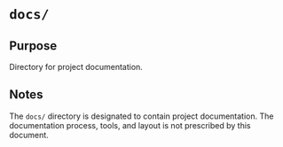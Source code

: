 # `docs/`

## Purpose

Directory for project documentation.

## Notes

The `docs/` directory is designated to contain project documentation. The documentation process, tools, and layout is not prescribed by this document.
